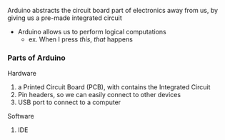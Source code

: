 
Arduino abstracts the circuit board part of electronics away from us, by giving us a pre-made integrated circuit
- Arduino allows us to perform logical computations
    - ex. When I press *this*, *that* happens

### Parts of Arduino
Hardware
1. a Printed Circuit Board (PCB), with contains the Integrated Circuit
2. Pin headers, so we can easily connect to other devices
3. USB port to connect to a computer

Software
1. IDE
